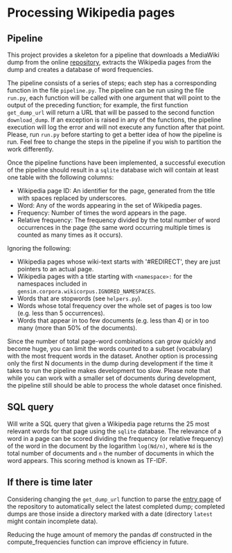 # Processing Wikipedia pages
## Pipeline

This project provides a skeleton for a pipeline that downloads a MediaWiki dump from the online
[repository](https://dumps.wikimedia.org/enwiki/), extracts the Wikipedia pages from the dump and creates
a database of word frequencies.

The pipeline consists of a series of steps; each step has a corresponding function in the
file `pipeline.py`. The pipeline can be run using the file `run.py`, each function will be
called with one argument that will point to the output of the preceding function; for example,
the first function `get_dump_url` will return a URL that will be passed to the second function
`download_dump`. If an exception is raised in any of the functions, the pipeline execution will
log the error and will not execute any function after that point. Please, run `run.py` before
starting to get a better idea of how the pipeline is run. Feel free to change the steps in the
pipeline if you wish to partition the work differently.

Once the pipeline functions have been implemented, a successful execution of the pipeline should
result in a `sqlite` database wich will contain at least one table with the following columns:

- Wikipedia page ID: An identifier for the page, generated from the title with spaces replaced by underscores.
- Word: Any of the words appearing in the set of Wikipedia pages.
- Frequency: Number of times the word appears in the page.
- Relative frequency: The frequency divided by the total number of word occurrences in the page (the same word
  occurring multiple times is counted as many times as it occurs).
  
Ignoring the following:

- Wikipedia pages whose wiki-text starts with '#REDIRECT', they are just pointers to an actual page.
- Wikipedia pages with a title starting with `<namespace>:` for the namespaces included in
`gensim.corpora.wikicorpus.IGNORED_NAMESPACES`.
- Words that are stopwords (see `helpers.py`).
- Words whose total frequency over the whole set of pages is too low (e.g. less than 5 occurrences).
- Words that appear in too few documents (e.g. less than 4) or in too many (more than 50% of the documents).

Since the number of total page-word combinations can grow quickly and become huge, you can limit the words counted
to a subset (vocabulary) with the most frequent words in the dataset. Another option is processing only the first N
documents in the dump during development if the time it takes to run the pipeline makes development too slow. Please
note that while you can work with a smaller set of documents during development, the pipeline still should be able to
process the whole dataset once finished.

## SQL query

Will write a SQL query that given a Wikipedia page returns the 25 most relevant words for that page using the `sqlite`
database. The relevance of a word in a page can be scored dividing the frequency (or relative frequency) of the word in
the document by the logarithm `log(Nd/n)`, where `Nd` is the total number of documents and `n` the number of documents
in which the word appears. This scoring method is known as TF-IDF.

## If there is time later

Considering changing the `get_dump_url` function to parse the [entry page](https://dumps.wikimedia.org/enwiki/) of the
repository to automatically select the latest completed dump; completed dumps are those inside a directory marked
with a date (directory `latest` might contain incomplete data).

Reducing the huge amount of memory the pandas df constructed in the compute_frequencies function can improve efficiency in future.